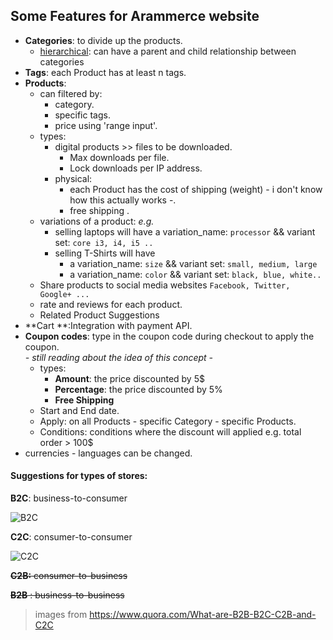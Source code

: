 ## Some Features for **Arammerce** website

- **Categories**:  to divide up the products.
  - <u>hierarchical</u>:  can have a parent and child relationship between categories
- **Tags**: each Product has at least n tags.
- **Products**:
  - can filtered by:
    - category.
    - specific tags.
    - price using 'range input'.
  - types:
    - digital products >> files to be downloaded.
      - Max downloads per file.
      - Lock downloads per IP address.
    - physical:
      - each Product has the cost of shipping (weight) - i don't know how this actually works -.
      - free shipping .
  - variations of a product:  *e.g.*
    - selling laptops will have a variation_name: `processor`  && variant set:  `core i3, i4, i5 ..`
    - selling T-Shirts will have 
      - a variation_name: `size`  && variant set:  `small, medium, large`
      - a variation_name: `color`  && variant set:  `black, blue, white..`
  - Share products to social media websites `Facebook, Twitter, Google+ ...`
  - rate and reviews for each product.
  - Related Product Suggestions
- **Cart **:Integration with payment API.
- **Coupon codes**: type in the coupon code during checkout  to apply the coupon.  
  *- still reading about the idea of this concept -*
  - types:
    - **Amount**: the price discounted by 5$
    - **Percentage**: the price discounted by 5%
    - **Free Shipping**
  - Start and End date.
  - Apply:  on all Products - specific Category - specific Products.
  - Conditions:  conditions where the discount will applied e.g. total order > 100$
- currencies - languages can be changed.



#### Suggestions for types of stores:

**B2C**: business-to-consumer

![B2C](https://qph.fs.quoracdn.net/main-qimg-41eb5709062888f2519e32b3074decce)

**C2C**: consumer-to-consumer

![C2C](https://qph.fs.quoracdn.net/main-qimg-1d72a1d9230106e78fcc6faa47f4bf03)

~~**C2B:** consumer-to-business~~

~~**B2B** : business-to-business~~

> images from https://www.quora.com/What-are-B2B-B2C-C2B-and-C2C